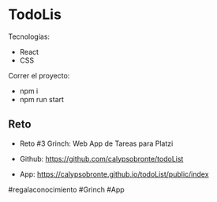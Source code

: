 # TodoLis
Tecnologías: 
* React 
* CSS

Correr el proyecto:
* npm i
* npm run start

## Reto

* Reto #3 Grinch: Web App de Tareas para Platzi

* Github: https://github.com/calypsobronte/todoList

* App: https://calypsobronte.github.io/todoList/public/index


#regalaconocimiento #Grinch #App
